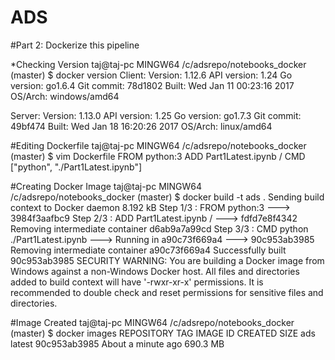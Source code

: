 # ADS

#Part 2: Dockerize this pipeline 

*Checking Version
taj@taj-pc MINGW64 /c/adsrepo/notebooks_docker (master)
$ docker version
Client:
 Version:      1.12.6
 API version:  1.24
 Go version:   go1.6.4
 Git commit:   78d1802
 Built:        Wed Jan 11 00:23:16 2017
 OS/Arch:      windows/amd64

Server:
 Version:      1.13.0
 API version:  1.25
 Go version:   go1.7.3
 Git commit:   49bf474
 Built:        Wed Jan 18 16:20:26 2017
 OS/Arch:      linux/amd64

#Editing Dockerfile
 taj@taj-pc MINGW64 /c/adsrepo/notebooks_docker (master)
$ vim Dockerfile
FROM python:3
ADD Part1Latest.ipynb /
CMD ["python", "./Part1Latest.ipynb"]

#Creating Docker Image
taj@taj-pc MINGW64 /c/adsrepo/notebooks_docker (master)
$ docker build -t ads .
Sending build context to Docker daemon 8.192 kB
Step 1/3 : FROM python:3
 ---> 3984f3aafbc9
Step 2/3 : ADD Part1Latest.ipynb /
 ---> fdfd7e8f4342
Removing intermediate container d6ab9a7a99cd
Step 3/3 : CMD python ./Part1Latest.ipynb
 ---> Running in a90c73f669a4
 ---> 90c953ab3985
Removing intermediate container a90c73f669a4
Successfully built 90c953ab3985
SECURITY WARNING: You are building a Docker image from Windows against a non-Windows Docker host. All files and directories added to build context will have '-rwxr-xr-x' permissions. It is recommended to double check and reset permissions for sensitive files and directories.

#Image Created
taj@taj-pc MINGW64 /c/adsrepo/notebooks_docker (master)
$ docker images
REPOSITORY                    TAG                 IMAGE ID            CREATED              SIZE
ads                           latest              90c953ab3985        About a minute ago   690.3 MB
